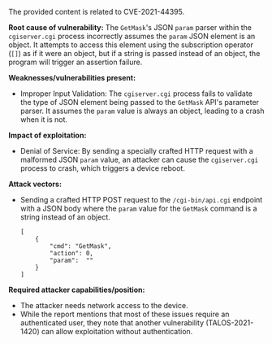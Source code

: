 The provided content is related to CVE-2021-44395.

**Root cause of vulnerability:**
The `GetMask`'s JSON `param` parser within the `cgiserver.cgi` process incorrectly assumes the `param` JSON element is an object. It attempts to access this element using the subscription operator (`[]`) as if it were an object, but if a string is passed instead of an object, the program will trigger an assertion failure.

**Weaknesses/vulnerabilities present:**
- Improper Input Validation: The `cgiserver.cgi` process fails to validate the type of JSON element being passed to the `GetMask` API's parameter parser. It assumes the `param` value is always an object, leading to a crash when it is not.

**Impact of exploitation:**
- Denial of Service: By sending a specially crafted HTTP request with a malformed JSON `param` value, an attacker can cause the `cgiserver.cgi` process to crash, which triggers a device reboot.

**Attack vectors:**
- Sending a crafted HTTP POST request to the `/cgi-bin/api.cgi` endpoint with a JSON body where the `param` value for the `GetMask` command is a string instead of an object.
  ```
  [
      {
          "cmd": "GetMask",
          "action": 0,
          "param":  ""
      }
  ]
  ```

**Required attacker capabilities/position:**
- The attacker needs network access to the device.
- While the report mentions that most of these issues require an authenticated user, they note that another vulnerability (TALOS-2021-1420) can allow exploitation without authentication.